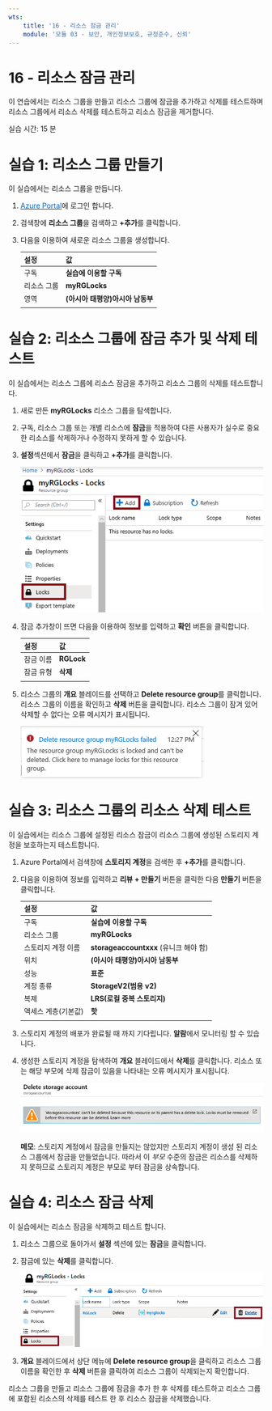 ```yaml
---
wts:
    title: '16 - 리소스 잠금 관리'
    module: '모듈 03 - 보안, 개인정보보호, 규정준수, 신뢰'
---
```


# 16 - 리소스 잠금 관리

이 연습에서는 리소스 그룹을 만들고 리소스 그룹에 잠금을 추가하고 삭제를 테스트하며 리소스 그룹에서 리소스 삭제를 테스트하고 리소스 잠금을 제거합니다.

실습 시간: 15 분

# 실습 1: 리소스 그룹 만들기

이 실습에서는 리소스 그룹을 만듭니다.

1. <a href="https://portal.azure.com" target="_blank"><span style="color: #0066cc;" color="#0066cc">Azure Portal</span></a>에 로그인 합니다.

2. 검색창에 **리소스 그룹**을 검색하고 **+추가**를 클릭합니다.

3. 다음을 이용하여 새로운 리소스 그룹을 생성합니다.

    | 설정 | 값 |
    | -- | -- |
    | 구독 | **실습에 이용할 구독**|
	| 리소스 그룹 | **myRGLocks** |
    | 영역 | **(아시아 태평양)아시아 남동부** |
    | | |

# 실습 2: 리소스 그룹에 잠금 추가 및 삭제 테스트

이 실습에서는 리소스 그룹에 리소스 잠금을 추가하고 리소스 그룹의 삭제를 테스트합니다. 

1. 새로 만든 **myRGLocks** 리소스 그룹을 탐색합니다.

2. 구독, 리소스 그룹 또는 개별 리소스에 **잠금**을 적용하여 다른 사용자가 실수로 중요한 리소스를 삭제하거나 수정하지 못하게 할 수 있습니다.

3. **설정**섹션에서 **잠금**을 클릭하고 **+추가**를 클릭합니다. 

    ![리소스 그룹에서 잠금과 +추가가 강조 된 스크린 샷](../images/1601.png)

4. 잠금 추가창이 뜨면 다음을 이용하여 정보를 입력하고 **확인** 버튼을 클릭합니다.

    | 설정 | 값 |
    | -- | -- |
    | 잠금 이름 | **RGLock** |
    | 잠금 유형 | **삭제** |
    | | |

5. 리소스 그룹의 **개요** 블레이드를 선택하고 **Delete resource group**를 클릭합니다. 리소스 그룹의 이름을 확인하고 **삭제** 버튼을 클릭합니다. 리소스 그룹이 잠겨 있어 삭제할 수 없다는 오류 메시지가 표시됩니다.

    ![리소스 그룹이 잠겨있어 삭제가 되지 않는다는 메시지 스크린 샷](../images/1602.png)

# 실습 3: 리소스 그룹의 리소스 삭제 테스트

이 실습에서는 리소스 그룹에 설정된 리소스 잠금이 리소스 그룹에 생성된 스토리지 계정을 보호하는지 테스트합니다.

1. Azure Portal에서 검색창에 **스토리지 계정**을 검색한 후 **+추가**를 클릭합니다.

2. 다음을 이용하여 정보를 입력하고 **리뷰 + 만들기** 버튼을 클릭한 다음 **만들기** 버튼을 클릭합니다.

    | 설정 | 값 | 
    | --- | --- |
    | 구독 | **실습에 이용할 구독**|
	| 리소스 그룹 | **myRGLocks** |
    | 스토리지 계정 이름 | **storageaccountxxx** (유니크 해야 함) |
    | 위치 | **(아시아 태평양)아시아 남동부**  |
    | 성능 | **표준** |
    | 계정 종류 | **StorageV2(범용 v2)** |
    | 복제 | **LRS(로컬 중복 스토리지)** |
    | 액세스 계층(기본값) | **핫** |
    | | |

3. 스토리지 계정의 배포가 완료될 때 까지 기다립니다. **알람**에서 모니터링 할 수 있습니다.

4. 생성한 스토리지 계정을 탐색하여 **개요** 블레이드에서 **삭제**를 클릭합니다. 리소스 또는 해당 부모에 삭제 잠금이 있음을 나타내는 오류 메시지가 표시됩니다.

    ![스토리지 계정을 삭제하려고 시도할 시 나타나는 애러 스크린 샷](../images/1603.png)

    **메모**: 스토리지 계정에서 잠금을 만들지는 않았지만 스토리지 계정이 생성 된 리소스 그룹에서 잠금을 만들었습니다. 따라서 이 *부모* 수준의 잠금은 리소스를 삭제하지 못하므로 스토리지 계정은 부모로 부터 잠금을 상속합니다.

# 실습 4: 리소스 잠금 삭제

이 실습에서는 리소스 잠금을 삭제하고 테스트 합니다.

1. 리소스 그룹으로 돌아가서 **설정** 섹션에 있는 **잠금**을 클릭합니다.
    
2. 잠금에 있는 **삭제**를 클릭합니다.

    ![리소스 잠금에서 삭제가 강조된 스크린 샷](../images/1604.png)

3. **개요** 블레이드에서 상단 메뉴에 **Delete resource group**을 클릭하고 리소스 그룹 이름을 확인한 후 **삭제** 버튼을 클릭하여 리소스 그룹이 삭제되는지 확인합니다.

리소스 그룹을 만들고 리소스 그룹에 잠금을 추가 한 후 삭제를 테스트하고 리소스 그룹에 포함된 리소스의 삭제를 테스트 한 후 리소스 잠금을 삭제했습니다.
